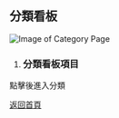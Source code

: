 ## 分類看板

![Image of Category Page](../v1/images/category.png)  

1. ### 分類看板項目
點擊後進入分類

[返回首頁](https://kimieno.github.io/android.pitt) 